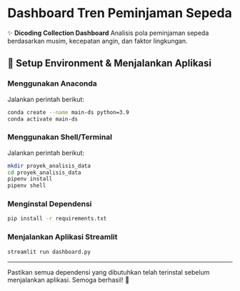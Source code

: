 # Dashboard Tren Peminjaman Sepeda 

✨ **Dicoding Collection Dashboard** Analisis pola peminjaman sepeda berdasarkan musim, kecepatan angin, dan faktor lingkungan.

## 📌 Setup Environment & Menjalankan Aplikasi

### **Menggunakan Anaconda**
Jalankan perintah berikut:

```sh
conda create --name main-ds python=3.9
conda activate main-ds
```

### **Menggunakan Shell/Terminal**
Jalankan perintah berikut:

```sh
mkdir proyek_analisis_data
cd proyek_analisis_data
pipenv install
pipenv shell
```

### **Menginstal Dependensi**

```sh
pip install -r requirements.txt
```

### **Menjalankan Aplikasi Streamlit**

```sh
streamlit run dashboard.py
```

---

Pastikan semua dependensi yang dibutuhkan telah terinstal sebelum menjalankan aplikasi. Semoga berhasil! 🎉

